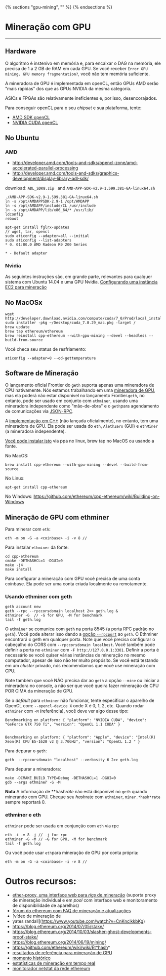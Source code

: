 {% sections "gpu-mining", "" %}
{% endsections %}

# Mineração com GPU

***

## Hardware

O algoritmo é instenivo em memória e, para encaixar o DAG na memória, ele precisa de 1 a 2 GB de RAM em cada GPU. Se você receber `Error GPU mining. GPU memory fragmentation?`, você não tem memória suficiente.

A mineradora de GPU é implementada em openCL, então GPUs AMD serão "mais rápidas" dos que as GPUs NVIDIA da mesma categoria.

ASICs e FPGAs são relativamente ineficientes e, por isso, desencorajados. 

Para conseguir openCL para o seu *chipset* e sua plataforma, tente:
* [AMD SDK openCL](http://developer.amd.com/tools-and-sdks/opencl-zone/amd-accelerated-parallel-processing-app-sdk)
* [NVIDIA CUDA openCL](https://developer.nvidia.com/cuda-downloads)

## No Ubuntu
### AMD

* http://developer.amd.com/tools-and-sdks/opencl-zone/amd-accelerated-parallel-processing
* http://developer.amd.com/tools-and-sdks/graphics-development/display-library-adl-sdk/

download: `ADL_SDK8.zip ` and `AMD-APP-SDK-v2.9-1.599.381-GA-linux64.sh`

```
./AMD-APP-SDK-v2.9-1.599.381-GA-linux64.sh
ln -s /opt/AMDAPPSDK-2.9-1 /opt/AMDAPP
ln -s /opt/AMDAPP/include/CL /usr/include
ln -s /opt/AMDAPP/lib/x86_64/* /usr/lib/
ldconfig
reboot
```

```
apt-get install fglrx-updates
// wget, tar, opencl
sudo aticonfig --adapter=all --initial
sudo aticonfig --list-adapters
* 0. 01:00.0 AMD Radeon R9 200 Series

* - Default adapter
```

### Nvidia
As seguintes instruções são, em grande parte, relevantes para qualquer sistema com Ubuntu 14.04 e uma GPU Nvidia.
[Configurando uma instância EC2 para mineração](https://forum.ethereum.org/discussion/comment/8889/#Comment_8889)

## No MacOSx

```
wget http://developer.download.nvidia.com/compute/cuda/7_0/Prod/local_installers/cuda_7.0.29_mac.pkg
sudo installer -pkg ~/Desktop/cuda_7.0.29_mac.pkg -target /
brew update
brew tap ethereum/ethereum
brew reinstall cpp-ethereum --with-gpu-mining --devel --headless --build-from-source
```

Você checa seu status de resfriamento:

    aticonfig --adapter=0 --od-gettemperature

## Software de Mineração

O lançamento oficial Frontier do `geth` suporta apenas uma mineradora de CPU nativamente. Nós estamos trabalhando em uma [mineradora de GPU](https://github.com/ethereum/go-ethereum/tree/gpuminer), mas ela poderá não estar disponível no lançamento Frontier.`geth`, no entanto, pode ser usado em conjunto com `ethminer`, usando uma mineradora independente como "mão-de-obra" e o `geth`para agendamento de comunicações via [JSON-RPC](https://github.com/ethereum/wiki/wiki/JSON-RPC). 

A [implementação em C++](https://github.com/ethereum/cpp-ethereum/) (não lançada oficialmente), no entanto, tem uma mineradora de GPU. Ela pode ser usada do `eth`, `AlethZero` (GUI) e `ethMiner` (a mineradora independente). 

[Você pode instalar isto](https://github.com/ethereum/cpp-ethereum/wiki/Installing-*client*s) via ppa no linux, brew tap no MacOS ou usando a fonte. 

No MacOS:
```
brew install cpp-ethereum --with-gpu-mining --devel --build-from-source
```

No Linux:
```
apt-get install cpp-ethereum 
```

No Windows: 
https://github.com/ethereum/cpp-ethereum/wiki/Building-on-Windows

## Mineração de GPU com ethminer 
Para minerar com `eth`:

```
eth -m on -G -a <coinbase> -i -v 8 //
```

Para instalar `ethminer` da fonte:

```
cd cpp-ethereum
cmake -DETHASHCL=1 -DGUI=0
make -j4
make install
```

Para configurar a mineração com GPU você precisa de uma conta coinbase. Ela pode ser uma conta criada localmente ou remotamente.


### Usando ethminer com geth

```
geth account new
geth --rpc --rpccorsdomain localhost 2>> geth.log &
ethminer -G  // -G for GPU, -M for benchmark
tail -f geth.log
```

O `ethminer` se comunica com `geth` na porta 8545 (a porta RPC padrão no `geth`). Você pode alterar isso dando a [opção `--rpcport`](https://github.com/ethereum/go-ethereum/Command-Line-Options) ao `geth`.
O Ethminer encontrará o geth em qualquer porta. Note que você precisa configurar o cabeçalho do CORS com `--rpccorsdomain localhost`. Você também pode definir a porta no `ethminer` com `-F http://127.0.0.1:3301`. Definir a porta é necessário se você quiser várias instâncias de mineração no mesmo computador, apesar de isso não ter muito propósito. Se você está testando em um *cluster* privado, nós recomendamos que você use mineração com CPU.

Note também que você NÃO precisa dar ao `geth` a opção `--mine` ou iniciar a mineradora no console, a não ser que você queira fazer mineração de CPU POR CIMA da mineração de GPU. 


Se o *default* para `ethminer` não funcionar, tente especificar o aparelho de OpenCL com: `--opencl-device X` onde X é 0, 1, 2, etc.
Quando rodar `ethminer` com `-M` (referência), você deve ver algo desse tipo:

    Benchmarking on platform: { "platform": "NVIDIA CUDA", "device": "GeForce GTX 750 Ti", "version": "OpenCL 1.1 CUDA" }


    Benchmarking on platform: { "platform": "Apple", "device": "Intel(R) Xeon(R) CPU E5-1620 v2 @ 3.70GHz", "version": "OpenCL 1.2 " }

Para depurar o `geth`:

```
geth  --rpccorsdomain "localhost" --verbosity 6 2>> geth.log
```

Para depurar a mineradora: 

```
make -DCMAKE_BUILD_TYPE=Debug -DETHASHCL=1 -DGUI=0
gdb --args ethminer -G -M
```

**Nota** 
A informação de **hash*rate* não está disponível no `geth` quando minerando com GPU. Cheque seu *hash*rate com `ethminer`, `miner.*hash*rate` sempre reportará 0. 


### ethminer e eth

`ethminer` pode ser usada em conjunção com `eth` via rpc

```
eth -i -v 8 -j // -j for rpc
ethminer -G -M // -G for GPU, -M for benchmark
tail -f geth.log
```

Ou você pode usar `eth`para mineração de GPU por conta própria:

```
eth -m on -G -a <coinbase> -i -v 8 //
```

# Outros recursos:

* [ether-proxy, uma interface web para *rigs* de mineração](https://github.com/sammy007/ether-proxy)
  (suporta proxy de mineração individual e em *pool* com interface web e monitoramento de disponibilidade de aparelhos)
* [fórum do ethereum com FAQ de mineração e atualizações](https://forum.ethereum.org/discussion/197/mining-faq-live-updates)
* [vídeo de mineração de 
* yates randall](https://www.youtube.com/watch?v=CnKnclkkbKg)
* https://blog.ethereum.org/2014/07/05/stake/
* https://blog.ethereum.org/2014/10/03/slasher-ghost-developments-proof-stake/
* https://blog.ethereum.org/2014/06/19/mining/
* https://github.com/ethereum/wiki/wiki/Et*hash*
* [resultados de referência para mineração de GPU](https://forum.ethereum.org/discussion/2134/gpu-mining-is-out-come-and-let-us-know-of-your-bench-scores)
* [momento histórico](https://twitter.com/gavofyork/status/586623875577937922)
* [estatísticas de mineração em tempo real](https://etherapps.info/stats/mining)
* [monitorador netstat da rede ethereum](stats.ethdev.com)